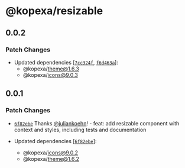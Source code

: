 # @kopexa/resizable

## 0.0.2

### Patch Changes

- Updated dependencies [[`7cc324f`](https://github.com/kopexa-grc/sight/commit/7cc324f1ba79c2da0280277d7de304fc0a3aef21), [`f6d463a`](https://github.com/kopexa-grc/sight/commit/f6d463a1a22261d6f32f3b6aa023d2ecdefe3a9f)]:
  - @kopexa/theme@1.6.3
  - @kopexa/icons@9.0.3

## 0.0.1

### Patch Changes

- [`6f82ebe`](https://github.com/kopexa-grc/sight/commit/6f82ebebd19eb4000754a797f6790cb8d2643611) Thanks [@juliankoehn](https://github.com/juliankoehn)! - feat: add resizable component with context and styles, including tests and documentation

- Updated dependencies [[`6f82ebe`](https://github.com/kopexa-grc/sight/commit/6f82ebebd19eb4000754a797f6790cb8d2643611)]:
  - @kopexa/icons@9.0.2
  - @kopexa/theme@1.6.2
